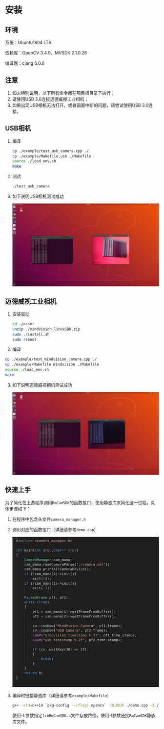 <!--
 * @Copyright: © 2021, BeingGod. All rights reserved.
 * @Author: BeingGod
 * @Date: 2021-07-31 11:31:12
 * @LastEditors: BeingGod
 * @LastEditTime: 2021-07-31 11:42:50
 * @Description: 
-->
# 安装



## 环境

系统：Ubuntu1804 LTS

依赖库：OpenCV 3.4.9，MVSDK 2.1.0.26

编译器：clang 6.0.0



## 注意

1. 如未特别说明，以下所有命令都在项目根目录下执行；
2. 请使用USB 3.0连接迈德威视工业相机；
3. 如果出现USB相机无法打开，或者画面中断的问题，请尝试使用USB 3.0连接。



## USB相机

1. 编译

   ```bash
   cp ./example/test_usb_camera.cpp ./
   cp ./example/Makefile.usb ./Makefile
   source ./load_env.sh
   make
   ```

2. 测试

   ```bash
   ./test_usb_camera
   ```

3. 如下说明USB相机测试成功

   ![usb_test](https://github.com/BeingGod/YSU-RM-CamSDK/blob/main/asset/usb_test.png)



## 迈德威视工业相机

1. 安装驱动

   ```bash
   cd ./asset
   unzip ./mindvision_linuxSDK.zip
   sudo ./install.sh
   sudo reboot
   ```

2.  编译

   ```bash
   cp ./example/test_mindvision_camera.cpp ./
   cp ./example/Makefile.mindvision ./Makefile
   source ./load_env.sh
   make
   ```

3. 如下说明迈德威视相机测试成功

   ![mindvision_test](https://github.com/BeingGod/YSU-RM-CamSDK/blob/main/asset/mindvision_test.png)



## 快速上手

​	为了简化在上游程序调用`RmCamSDK`的函数接口，使用静态库来简化这一过程，具体步骤如下：

1. 在程序中包含头文件`camera_manager.h`

2. 调用对应的函数接口（详细请参考`demo.cpp`）

   ![demo](https://github.com/BeingGod/YSU-RM-CamSDK/blob/main/asset/demo.png)

3. 编译时链接静态库（详细请参考`example/Makefile`）

   ```bash
   g++ -std=c++14 `pkg-config --cflags opencv` -DLINUX ./demo.cpp -I./include -L./lib -lRmCamSDK -lpthread `pkg-config --libs opencv` -lMVSDK -o demo
   ```

   使用-L参数指定`libRmCamSDK.a`文件存放路径，使用-l参数链接`RmCamSDK`静态库文件。
